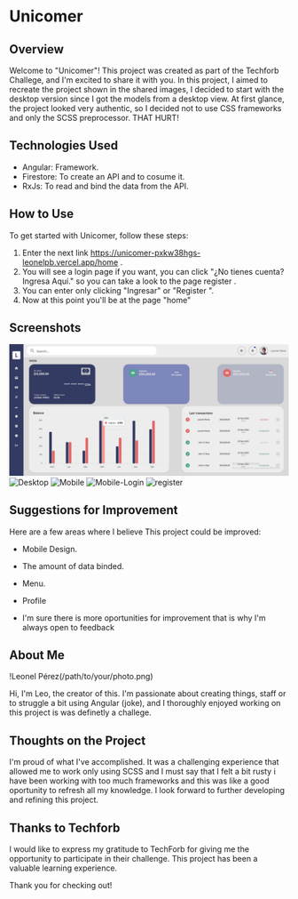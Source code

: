 # Unicomer

## Overview

Welcome to  "Unicomer"! This project was created as part of the Techforb Challege, and I'm excited to share it with you. In this project, I aimed to recreate the project shown in the shared images, I decided to start with the desktop version since I got the models from a desktop view. At first glance, the project looked very authentic, so I decided not to use CSS frameworks and only the SCSS preprocessor. THAT HURT!

## Technologies Used

- Angular: Framework.
- Firestore: To create an API and to cosume it.
- RxJs: To read and bind the data from the API.

## How to Use

To get started with Unicomer, follow these steps:

1. Enter the next link https://unicomer-pxkw38hgs-leonelpb.vercel.app/home .
2.  You will see a login page if you want, you can click "¿No tienes cuenta? Ingresa Aquí." so you can take a look to the page register .
3. You can enter only clicking "Ingresar" or "Register ".
4. Now at this point you'll be at the page "home"

## Screenshots

![Desktop](src/assets/project-bit/desktop-close.jpg)
![Desktop](tecnical-challenge\src\assets\project-bit\desktop-open.jpg)
![Mobile](tecnical-challenge\src\assets\project-bit\mobile-version.jpg)
![Mobile-Login](tecnical-challenge\src\assets\project-bit\mobile-auth.jpg)
![register](tecnical-challenge\src\assets\project-bit\register-desktop.jpg)

## Suggestions for Improvement

Here are a few areas where I believe This project could be improved:

- Mobile Design.
- The amount of data binded.
- Menu.
- Profile

- I'm sure there  is more oportunities for improvement that is why I'm always open to feedback

## About Me

!Leonel Pérez(/path/to/your/photo.png)

Hi, I'm Leo, the creator of this. I'm passionate about creating things, staff or to struggle a bit using Angular (joke), and I thoroughly enjoyed working on this project is was definetly a challege.

## Thoughts on the Project

I'm proud of what I've accomplished. It was a challenging experience that allowed me to work only using SCSS and I must say that I felt a bit rusty i have been working with too much frameworks and this was like a good oportunity to refresh all my knowledge. I look forward to further developing and refining this project.

## Thanks to Techforb

I would like to express my gratitude to TechForb for giving me the opportunity to participate in their challenge. This project has been a valuable learning experience.

Thank you for checking out!
